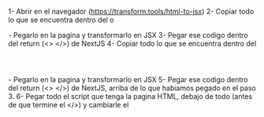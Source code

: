 1- Abrir en el navegador (https://transform.tools/html-to-jsx)
2- Copiar todo lo que se encuentra dentro del <body> </body> o <main> </main>
    - Pegarlo en la pagina y transformarlo en JSX
3- Pegar ese codigo dentro del return (<> </>) de NextJS
4- Copiar todo lo que se encuentra dentro del <header> </header>
    - Pegarlo en la pagina y transformarlo en JSX
5- Pegar ese codigo dentro del return (<> </>) de NextJS, arriba de lo que habiamos pegado en el paso 3.
6- Pegar todo el script que tenga la pagina HTML, debajo de todo (antes de que termine el </>) y cambiarle el <script> por <Script>.
7- Importar Head y Script
